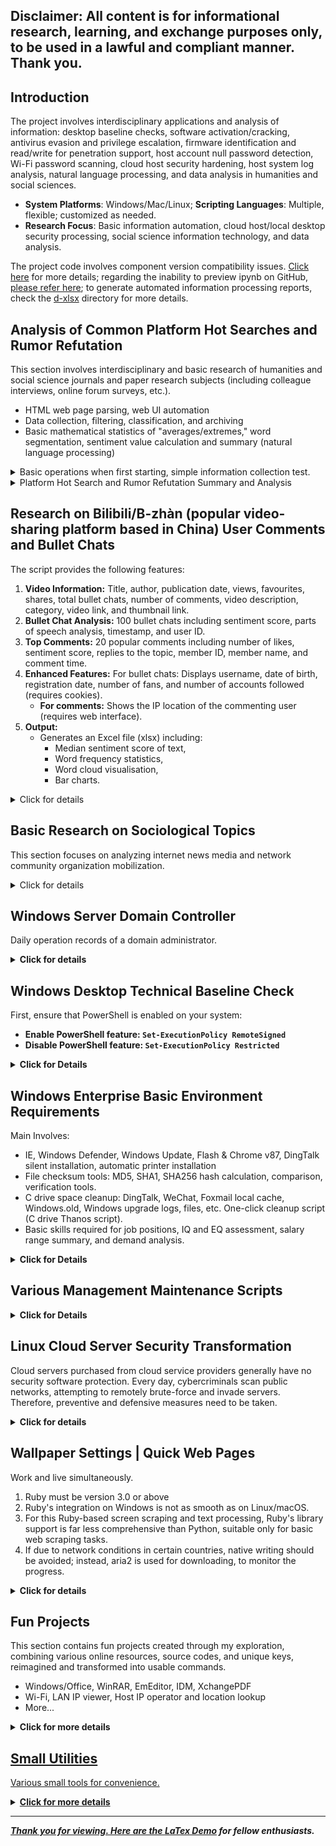 ## Disclaimer: All content is for informational research, learning, and exchange purposes only, to be used in a lawful and compliant manner. Thank you.

## Introduction

The project involves interdisciplinary applications and analysis of information: desktop baseline checks, software activation/cracking, antivirus evasion and privilege escalation, firmware identification and read/write for penetration support, host account null password detection, Wi-Fi password scanning, cloud host security hardening, host system log analysis, natural language processing, and data analysis in humanities and social sciences.

* **System Platforms**: Windows/Mac/Linux; **Scripting Languages**: Multiple, flexible; customized as needed.
* **Research Focus**: Basic information automation, cloud host/local desktop security processing, social science information technology, and data analysis.

The project code involves component version compatibility issues. <a href="https://nbviewer.org/github/Excalibra/scripts/blob/main/d-ipynb/Platform%20Compatibility%20Issues.ipynb">Click here</a> for more details; regarding the inability to preview ipynb on GitHub, [please refer here](https://blog.reviewnb.com/jupyter-notebook-not-rendering-on-github/); to generate automated information processing reports, check the [d-xlsx](./d-xlsx) directory for more details.

## Analysis of Common Platform Hot Searches and Rumor Refutation

This section involves interdisciplinary and basic research of humanities and social science journals and paper research subjects (including colleague interviews, online forum surveys, etc.).

* HTML web page parsing, web UI automation
* Data collection, filtering, classification, and archiving
* Basic mathematical statistics of "averages/extremes," word segmentation, sentiment value calculation and summary (natural language processing)

<details>
<summary>Basic operations when first starting, simple information collection test.</summary>

<p>One-click access to Chita.ru News information <a href="https://dev.to/excalibra/python-skript-dlia-poluchieniia-novostiei-s-saita-chitaru-2nhc">Text version</a></p>

<pre><code>python3 -c "$(curl -fsSL https://ghp.ci/https://raw.githubusercontent.com/Excalibra/scripts/main/d-python/get_chita_news.py)"
</code></pre>

<p>One-click access to Chita.ru News information in Ruby</p>

<pre><code>ruby -e "$(curl -fsSL https://ghp.ci/https://raw.githubusercontent.com/Excalibra/scripts/main/d-ruby/get_chita_news.rb)"
</code></pre>

<p>One-click generate global information reports <a href="https://dev.to/excalibra/python-original-created-a-web-scraper-for-worldmeterinfo-25c4">Text version</a></p>

<pre><code>python3 -c "$(curl -fsSL https://ghproxy.com/https://github.com/Excalibra/scripts/blob/main/d-python/get_worldometers.py)"
</code></pre>

<p>One-click collect the top posts on Reddit </p>
<pre><code>python3 -c "$(curl -fsSL https://raw.githubusercontent.com/Excalibra/scripts/blob/main/d-python/reddit_data_demo.py)"</code></pre>

<p>Collect 90 job posts and salary details HH.ru <a href="https://dev.to/excalibra/python-orighinal-sozdal-diemo-vieb-skrieipiera-dlia-saita-vakansii-46if">Text version</a></p>

<pre><code>python3 -c "$(curl -fsSL https://ghproxy.com/https://github.com/Excalibra/scripts/blob/main/d-python/hh.ru_demo.py)"</code></pre>

</details>

<details>
<summary>Platform Hot Search and Rumor Refutation Summary and Analysis</summary>

Prerequisite: Before starting, first copy and run the following command to install the pip package. Data involving Stanford University’s language model [stanza](https://stanfordnlp.github.io/stanza) requires an external network connection.

<pre><code>pip3 install --no-cache-dir -r https://ghproxy.com/https://raw.githubusercontent.com/Excalibra/scripts/main/d-txt/requirements.txt
</code></pre>

<h3>Draft - Hot Search Collection and Analysis for #1, #2, #3</h3>

<p>One-click collect today’s hot searches from #1, #2, and #3 <a href="#">Text version</a> (NLP: Stanza)</p>

<pre><code>python3 -c "$(curl -fsSL #)"
</code></pre>

<ul>
<li>Automated categorization; overall match rate: 84%~96% range.</li>
<li>Word frequency statistics; hot searches common across all three platforms indicate lasting public interest, with higher information density.</li>
<li>Sentiment average, sentiment value for each headline; main focus: the intensity of sentiment for manually pinned hot searches.</li>
<li>Part-of-speech analysis; highlights words likely to have guiding or implanted awareness components, such as excessive use of attributive and adverbial phrases, which are often promotional in nature.</li>
</ul>

<p># has the most noise in automated categorization, with low informational value, large amounts of superficial content, and higher distortion. The hot search headlines across platforms also have unmarked rumor components, so it's best to use the <a href="#">National Rumor Refutation Platform</a> for verification. Despite its heavy entertainment focus, # social media model allows rapid dissemination of information when social events trend, sparking public attention and discussion.</p>

<h3>Automated Collection of Rumor Refutation Items and Language Analysis</h3>

<p>The function is generally similar to the previous example, performing grammatical analysis on high-frequency words. (NLP: ThuLAC)</p>

<pre><code>python3 -c "$(curl -fsSL #)"
</code></pre>

<p>urllib3: <a href="#">#</a></p>

<p>Definition of rumors: Gordom W. Allport and Leo Postman first defined rumors as propositions related to current events, circulated between people through oral media, lacking specific evidence to verify their accuracy. <span id="fn1"><a href="#fn1-black"><sup>1</sup></a></span></p>

<p>Concept of rumors: Essentially, rumors generally have two attributes: widespread dissemination and uncertainty. Based on this, this paper defines rumors as information that is widely spread and carries a high degree of uncertainty. "Uncertainty" mainly refers to the uncertainty about the truth of the information. <span id="fn2"><a href="#fn2-black"><sup>2</sup></a></span></p>

<p>Currently, among various rumors during emergencies, there are relatively few with clear malicious intent or with goals such as achieving political, economic, or other interests. Most rumors are formed out of fear and based on erroneous judgments. (Hu Qi, 2022) From the collected rumors analysis, the two largest categories are social topics and healthy eating, accounting for 48% and 43%, respectively.</p>

<p>However, the blending of multiculturalism and fragmented interpretations in the "post-truth" era has intensified the value divergence among the public, eroding the trust foundation. On one hand, the complex interests, diverse social ideologies, and various modes of communication intersect to create a diverse network culture in the "post-truth" era, increasing collisions and friction between mainstream and non-mainstream cultures. While non-mainstream cultures can be a beneficial supplement to mainstream culture, negative elements like "Buddhism culture," "internet celebrity culture," and "lying flat culture" often deviate from mainstream culture, especially distorting aesthetics and promoting money worship, which can mislead audiences with limited knowledge and experience, leading to political biases and eroding existing political trust. On the other hand, in the "post-truth" era, faced with an overwhelming amount of information, people tend to piece together facts and interpret the truth in fragmented ways. Once it concerns complex political rumors about social divisions, interest distribution, political corruption, and policy failures, people easily fall into continuously interpreting and reconstructing fragmented information, creating multiple "truths" that further ferment, thus causing frequent doubts about established political consensus, resulting in the loss of political trust and providing opportunities for the spread of rumors. <span id="fn3"><a href="#fn3-black"><sup>3</sup></a></span></p>


</details>


## Research on Bilibili/B-zhàn (popular video-sharing platform based in China) User Comments and Bullet Chats

The script provides the following features:

1. <b>Video Information:</b> Title, author, publication date, views, favourites, shares, total bullet chats, number of comments, video description, category, video link, and thumbnail link.
2. <b>Bullet Chat Analysis:</b> 100 bullet chats including sentiment score, parts of speech analysis, timestamp, and user ID.
3. <b>Top Comments:</b> 20 popular comments including number of likes, sentiment score, replies to the topic, member ID, member name, and comment time.
4. <b>Enhanced Features:</b> For bullet chats: Displays username, date of birth, registration date, number of fans, and number of accounts followed (requires cookies).
      * <b>For comments:</b> Shows the IP location of the commenting user (requires web interface).
6. <b>Output:</b>
   * Generates an Excel file (xlsx) including:
     * Median sentiment score of text,
     * Word frequency statistics,
     * Word cloud visualisation,
     * Bar charts.


<details>
<summary>Click for details</summary>

Prerequisite: Ensure that your basic library components are complete.

<pre><code>pip3 install --no-cache-dir -r #
</code></pre>

Then run the script <a href="#">Text version</a>

<pre><code>python3 -c "$(curl -fsSL #)"
</code></pre>

<h3>Basic Text Analysis</h3>

Stopword text clustering comprehensive statistical analysis, see the image below <span id="fn4"><a href="#fn4-black"><sup>1</sup></a></span>

<img src="#" />

<p>In fact, different stopword lists have their applicable scopes. Most educational institution corpora are based on academic literature, so stopword lists from institutions like Fudan and Sichuan University are more suited for documents and emails. In contrast, portal websites' corpora are more suited for news reports, each with its own characteristics.</p>

<p>Text mining and word segmentation statistics involve stopword issues, which are enhanced by integrating stopword lists from Harbin Institute of Technology, Sichuan University, and Baidu, as well as Fudan’s stopword list collected from CSDN, to strengthen the clustering effect of text on "economy," "society," and "literature" to better target keywords.</p>

Text analysis work content is shown in the referenced image <span id="fn5"><a href="#fn5-black"><sup>2</sup></a></span>. The objectives are similar, only the methods differ slightly, but the results are the same.

<img src="#" />

</details>

## Basic Research on Sociological Topics

This section focuses on analyzing internet news media and network community organization mobilization.

<details>
<summary>Click for details</summary>

<h4 id="h3view"><a href="#">Subculture Perspective Review and Bullet Screen Research</a></h4>

<p>Overall, in the post-emotional era, I have come to realise that people's emotional experiences are diverse. Based solely on the interviewees' quotes regarding topics such as "romantic pairing fandoms" (commonly referred to as "shipping" — where fans enthusiastically support the idea of two characters, real or fictional, being in a romantic relationship) and "cute pets," it can be concluded that some interviewees hold simplistic, idealised views. This is unreliable and cannot be generalised. A more realistic perspective would suggest that some interviewees may not care about these topics, or they may not have given them much attention or a deeper understanding. Moreover, the data cannot provide definitive conclusions about the interviewees' emotions, thoughts, or behavioural logic; it merely points to certain connections. To uncover the truth and the underlying logic of these matters, further time and effort must be invested in research.</p>


<h4 id="h3view"><a href="#">Analysis of People's Livelihood and Timely Comment News Media and Audience Behavior</a></h4>

<h5>Positive Behavioral Role of People's Livelihood Commentary Media</h5>

<p>In a one-dimensional society<span id="fn6"><sup><a href="#fn6-black">1</a></sup></span>, people from different regions often face similar life difficulties and social disputes. Through media selection of typical people's livelihood cases, it is easy for the public to gain a personal experience, creating cross-regional emotional resonance. Timely commentary based on this follows the principle of seeking truth from facts, analyzing various public opinion hot topics scientifically and rationally, while proposing feasible and constructive plans for the future. To a certain extent, this alleviates social contradictions, guides public emotions, and helps open the people's minds. However, it is important to emphasize that the purpose of opening the people's minds is for them to develop critical thinking, independent thought, and objective analysis of problems. It highlights the need for social progress, not to belittle the intellectual level and capabilities of the public.</p>

<h5>Attribution of Focus Loss Phenomenon in People's Livelihood Commentary News Audiences</h5>

<p>On one hand, audiences receive people's livelihood and timely commentary information due to personal resonance, curiosity, and other factors. On the other hand, living in a risk society<span id="fn8"><sup><a href="#fn8-black">3</a></sup></span>, audiences develop a psychological rejection of serious content and need a topic for casual conversation and entertainment to relieve anxiety, seek pleasure, and simultaneously look for groups with similar interests. This can also explain my previous question: "Why do I see my colleagues handle daily work efficiently, but when it comes to TV dramas or news reports, they are like parrots with no opinions, like idiots?" In general, the phenomenon of losing focus in public opinion is inevitable and normal. The audience's curiosity about news headlines, their patience for waiting and deep thinking about events no longer meets the expectations of some audience members. With limited attention and energy, these audience members turn to other topics with entertainment value and casual discussions, like popcorn-style leisure entertainment (gossip), to relieve stress and gain pleasure.</p>

<h4 id="h3view"><a href="#">Analysis of the "Little Pink" Group</a></h4>

<p>The term "Little Pink" is used by the public to refer to the online patriotic youth group. "Little" refers to their young age, which makes them seem naive but full of energy and passionate; "Pink" refers to the unique way of expression on the internet, such as using cute language and various "kawaii" emoticons. Moreover, due to their youth, their life experiences have not yet shaped their minds; "Red" refers to the strong patriotism and love for the party and leader, which is commonly associated with the Chinese Communist Party in the Chinese context.<span id="fn9"><sup><a href="#fn9-black">4</a></sup></span></p>

<p>Liu Fang's definition of the "Little Pink" group is accurate. She further divides the group into different age ranges, social classes, and occupational backgrounds. Among those aged 18 to 24, the student group accounts for a large proportion of the "Little Pink," most of whom come from working-class families. However, prior to the popularity of the Old Bull Sail model, a significant number of "Little Pink" came from middle-class urban families, which also needs to be noted. In any case, both groups share a common characteristic: the "Little Pink" group has strong social consumption ability and purchasing power, bears relatively less social pressure, and is a beneficiary and witness to the increasing national power brought by China's reform and opening up.</p>

<h4 id="h3view"><a href="https://nbviewer.org/github/Excalibra/scripts/blob/main/d-ipynb/Reading%20Research%20on%20Discourse%20Expression%20and%20Community%20Mobilization%20in%20the%20%27Diba%20Expedition%27%20Event.ipynb">Reading "Research on Discourse Expression and Community Mobilization in the 'Emperor Bar Expedition' Event"</a></h4>

<h5>Emperor Bar Expedition: Group Mobilization and Public Opinion Guidance</h5>

<p>When the culture of a group aligns with the values and goals they advocate, it forms a driving force that encourages group members to culturally identify with the Emperor Bar community from multiple perspectives and to engage in collective interaction. Through organized mobilization, Emperor Bar profoundly influences the values and thinking patterns of its members, thereby motivating their enthusiasm and unity to support collective activities within the community.</p>

<p>On internet platforms, the expression of nationalism has become a common phenomenon. Through shared symbols, behaviors, and establishing connections with others who share similar views, individuals express their identification with their country and ethnicity. This performance of identity politics is influenced by both the individual and external environmental factors. In the "Zhou Ziyu Incident," Emperor Bar fully utilized the connectivity of the internet, climbing rankings and driving traffic across platforms. By constructing a common "patriotism" and "nationalism" discourse, they mobilized and recruited participants. Although the "Emperor Bar Expedition" appeared to be well-organized, with participants adhering to commands, having clear departure times, discipline, and attack targets, and requiring the use of collective templates, in practice, the youth mobilized by the new discourse of Emperor Bar did not necessarily need to engage in deep logical thinking or provide arguments. Instead, the expedition became a festive and noisy game, aimed at creating a situation of collective enthusiasm. In this mobilization process, celebrity-related emoticons created a heightened atmosphere, combining stars with nationalist sentiment, further strengthening collective identification and mobilizing effects, stimulating emotional resonance among fans, and increasing their willingness to support and participate in collective actions.</p>

<p>Therefore, the "Emperor Bar Expedition" can be seen as an activity of collective mobilization and public opinion guidance, where the joint forces of symbols, discourse, and emotion mobilize fans to participate and support, forming a polarized group action force. This action gives network violence a "nationalism" and "patriotism" legitimized image, making it widely accepted and supported within the group.</p>

<h4 id="h3view"><a href="https://nbviewer.org/github/Excalibra/scripts/blob/main/d-ipynb/Empirical%20Study%20on%20the%20Motivations%20of%20Digital%20Natives%27%20Online%20Lurking.ipynb">Reading "Empirical Study on the Motives of Digital Natives' Online Lurking"</a></h4>

<h5>Research Purpose and Significance</h5>

<p>Research Purpose (Micro):</p>
<ol>
<li>Define the concepts of "lurkers" and "digital native lurkers" to eliminate the ambiguous definition of lurking.</li>
<li>Construct a motive model for lurking behavior and propose hypotheses explaining the motivations behind digital natives' lurking behavior.</li>
<li>Clarify the main influencing factors and their interrelationships.</li>
<li>Provide more effective suggestions for network operators and community managers.</li>
</ol>
<p>Research Significance (Macro):</p>
<p>1. Theoretical Significance: Review relevant theories used in the study of lurking from sociology, economics, and psychology, and build a theoretical framework for lurking research to provide theoretical support for future researchers.</p>
<p>2. Practical Significance: The practical significance of studying digital natives' lurking behavior mainly lies in economic benefits, the sustainable development of the internet, and collective intelligence.</p>

<h5>Based on "Theory of Planned Behavior", "Social Cultural Capital Theory", "Social Identity Theory", and statistical knowledge, the questionnaire design scheme</h5>

<p>Sample questionnaire design image<span id="fn10"><sup><a href="#fn9-black">5</a></sup></span></p> 

<img src="#" width="50%" height="50%"/>

<ul>
<li>Reliability Analysis: Focuses on whether the Cronbach's alpha value of each latent variable exceeds the critical value of 0.7.</li>
<li>Validity Analysis: Mainly based on exploratory factor analysis, statistical methods are used to judge whether the data has satisfactory construct validity.</li>
</ul>

</details>

## Windows Server Domain Controller

Daily operation records of a domain administrator.

<details>
<summary><b>Click for details</b></summary>
Script Locations:


Illustrated Versions:

* [Code for adding watermarks to domain controller computer screens, suitable for intranet office environments](#)
* [DEV - 【PowerShell】Batch add permissions based on text content](#)
* [DEV - 【PowerShell】Convert folder security permissions to corresponding shared permissions (project)](#)
* [DEV - Check which shared folders a user has permissions for and remove those permissions](#)
* [DEV - A simple domain account export script note (requires regex)](#)
* [DEV - 【PowerShell】Domain user management, file authorization, organizational unit, and domain user restoration](#)

</details>


## Windows Desktop Technical Baseline Check

First, ensure that PowerShell is enabled on your system:

* **Enable PowerShell feature: `Set-ExecutionPolicy RemoteSigned`**
* **Disable PowerShell feature: `Set-ExecutionPolicy Restricted`**

<details>
<summary><b>Click for Details</b></summary>

One-click usage, local download with GB2312 encoding <a href="#">Graphical Version</a>

<pre><code>
irm #|iex
</code></pre>

Feature Overview:

<ol>
<li>Check IP and network device connectivity status</li>
<li>Check printer, print spooler, and scanner status</li>
<li>Check basic driver information for hard drives, CPUs, memory, graphics cards, etc.</li>
<li>Check device security, recent updates, scheduled tasks, certificate policies, system core file access control</li>
<li>Check host active sharing protocol-related information</li>
<li>Check computer sleep, reboot frequency, abnormal shutdown, program crashes, etc.</li>
<li>Execute all functions of options 1–6</li>
<li>Generate analysis reports for "Device Driver Check", "Five-Day Warning Events", "Login/Logout Activity Logs", "Monthly Threat Overview"</li>
<li>View guidance and development instructions</li>
</ol>

By the way

Linux baseline check (PR) can be found at: <a href="https://github.com/al0ne/LinuxCheck">al0ne/LinuxCheck</a>. For Macs, maintaining these security services is not suitable for small and medium-sized businesses.

<ul>
<li><a href="https://www.apple.com.cn/business/docs/site/Mac_Deployment_Overview.pdf">Apple - Mac System Deployment</a></li>
<li><a href="#">vmware - Correct Approach to Purchasing Apple Devices for Enterprises</a></li>
</ul>

In the broader context, this article <a href="#">CSDN - Three Methods to Manage Mac Computers in Enterprises</a> mentions management strategies that are considered effective, but compared to Windows, they are still not sufficient.

</details>

## Windows Enterprise Basic Environment Requirements

Main Involves:

* IE, Windows Defender, Windows Update, Flash & Chrome v87, DingTalk silent installation, automatic printer installation
* File checksum tools: MD5, SHA1, SHA256 hash calculation, comparison, verification tools.
* C drive space cleanup: DingTalk, WeChat, Foxmail local cache, Windows.old, Windows upgrade logs, files, etc. One-click cleanup script (C drive Thanos script).
* Basic skills required for job positions, IQ and EQ assessment, salary range summary, and demand analysis.

<details>
<summary><b>Click for Details</b></summary>

<p>Prevent Edge hijacking IE <a href="#">Graphical Version</a></p>

<pre><code>curl -L  #|cmd</code></pre>

<ul>
<li>Note【1】: <a href="#">Domain Controller IE Template Graphical Version</a></li>
<li>Note【2】: Code Address: <a href="#">#</a></li>
</ul>

<p>Calculate IE compatible view website hex, one-click usage, need to convert to GB2312 encoding for local use.</p>

<pre><code>
irm #|iex
</code></pre>

<p>One-click permanently disable Windows update settings <a href="#">Graphical Version</a></p>

<pre><code>curl -L  #|cmd</code></pre>

<p>One-click restore disabled Windows update settings</p>

<pre><code>curl -L  #|cmd</code></pre>

<p>One-click enable or disable Windows Defender real-time protection (discontinued, suggest using <a href="#">sordum.org/defender-control</a>)</p>

<pre><code>curl -OfsSL #&&call choice_wdrt.bat</code></pre>

<p>C drive Thanos script: One-click cleanup of DingTalk, WeChat, Foxmail local cache, Windows.old, Windows upgrade logs, files, etc.</p>

<pre><code>curl -OfsSL #</code></pre>

<p>One-click check if a program runs with administrator rights</p>

<pre><code>curl -OfsSL#</code></pre>

<p>One-click MD5, SHA1, SHA256 file verification tool</p>

<pre><code>curl -OfsSL #&&call md5tools.bat</code></pre>

<p>One-click install Flash and configure supported Chrome version 87</p>

<pre><code>curl -OfsSL #&&call fxxk_chxxa.bat</code></pre>

<p>One-click block Chrome browser updates</p>

<pre><code>curl -OfsSL #&&call deny_chrome_update.bat</code></pre>

<p>One-click PDF to PNG</p>

<pre><code>python3 -c "$(curl -fsSL #)"</code></pre>

<p>One-click fix for shared printer 0x11b error</p>

<pre><code>curl -OfsSL #&&call fix_0x11b_share_print.bat</code></pre>

<p>One-click retrieve job position information and reference material websites</p>

<pre><code>python3 -c "$(curl -fsSL #)"</code></pre>

<p> Install specified Chrome and block updates: <a href="#"> only_install_chrome65.bat </a>; DingTalk silent install source code: <a href="#">dingding</a></p>

</details>

## Various Management Maintenance Scripts

<details>
<summary><b>Click for Details</b></summary>

Complete tool, scripts, documentation</details>

</details>

## Linux Cloud Server Security Transformation

Cloud servers purchased from cloud service providers generally have no security software protection. Every day, cybercriminals scan public networks, attempting to remotely brute-force and invade servers. Therefore, preventive and defensive measures need to be taken.

<details>
<summary><b>Click for details</b></summary>

<h3>One-click configuration for SSH login, user password policy, and Ban IP setup <a href="#">Image & Text Version</a></h3>

<ul>
<li>SSH Login: Key-based login without password, long heartbeat connection to prevent client disconnection</li>
<li>Password Policy: No restrictions on special characters or case, supports minimum length of 4-5 characters</li>
<li>Ban IP: Permanently ban IP after three failed login attempts within 30 seconds, except for your own IP.</li>
</ul>

<pre><code>
sudo bash -c  "$(curl -fL #)"
</code></pre>

<p>SSH single configuration: One-click SSH fast configuration for SSH key login policy and simple password rules. (The single configuration part restricts access to only your IP, i.e., AllowUsers)</p>

<pre><code>
sudo bash -c  "$(curl -fL #)"
</code></pre>

<p>fail2ban single configuration: One-click fail2ban setup, from download to installation, configuration generation, and service start. (You can refresh your public IP configuration with the single part.)</p>

<pre><code>
sudo bash -c  "$(curl -fL #)"
</code></pre>

<h3>One-click to create a custom user with admin privileges <a href="#">Image & Text Version</a></h3>

<ul>
<li>Custom username</li>
<li>No-password for su, sudo, and wheel group members</li>
<li>Lock root remote login in sshd_config to enhance security</li>
</ul>

<pre><code>
sudo bash -c  "$(curl -fL #)"
</code></pre>

<h3>One-click FTP setup <a href="#">Image & Text Version</a></h3>

<ul>
<li>Shared directory: /var/ftp/share</li>
<li>Limit unauthorized access to shared directories, allowing read and write.</li>
<li>Secure, privatized, limited to your public IP access.</li>
</ul>

<p>No password version, username: ftpuser, password: P@ssw0rd</p>

<pre><code>
sudo bash -c  "$(curl -fL #)"
</code></pre>

<p>Custom user version</p>

<pre><code>
sudo bash -c  "$(curl -fL #)"
</code></pre>

</details>

## Wallpaper Settings | Quick Web Pages

Work and live simultaneously.

<ol>
<li>Ruby must be version 3.0 or above</li>
<li>Ruby's integration on Windows is not as smooth as on Linux/macOS.</li>
<li>For this Ruby-based screen scraping and text processing, Ruby's library support is far less comprehensive than Python, suitable only for basic web scraping tasks.</li>
<li>If due to network conditions in certain countries, native writing should be avoided; instead, aria2 is used for downloading, to monitor the progress.</li>
</ol>

<details>
<summary><b>Click for details</b></summary>

<h3>Wallpaper Settings</h3>

<p>One-click Bing wallpaper downloader <a href="#">Image & Text Version</a></p>

<pre><code>python3 -c "$(curl -fsSL #)"</code></pre>

<p>One-click download of Microsoft official design wallpapers using Ruby</p>

<pre><code>ruby -e "$(curl -fsSL #)"</code></pre>

<p>One-click scheduled wallpaper change (Mac only)</p>

<pre><code>bash -c "$(curl -fsSL #)"</code></pre>

<h3>Quick Web Pages</h3>

<p>Windows web page opening tool</p>
<pre><code>curl -OfsSL #</code></pre>

<p>Mac web page opening tool</p>
<pre><code>bash -c "$(curl -fsSL #)"</code></pre>

</details>

## Fun Projects

This section contains fun projects created through my exploration, combining various online resources, source codes, and unique keys, reimagined and transformed into usable commands.

* Windows/Office, WinRAR, EmEditor, IDM, XchangePDF
* Wi-Fi, LAN IP viewer, Host IP operator and location lookup
* More...

<details>
<summary><b>Click for more details</b></summary>

<p>CMD one-click call to switch Windows versions and activate Windows/Office <a href="#">Image & Text Version</a></p>

<pre><code>curl -O #&&TIMEOUT /T 1&&start Switch.bat&&powershell -command "irm https://massgrave.dev/get|iex"</code></pre>

<p>CMD one-click install WinRAR registration and activation</p>

<pre><code>powershell -command Invoke-WebRequest -Uri "#" -OutFile "C:/Users/${env:UserName}/Downloads/winrar_down_reg.bat"&&TIMEOUT /T 1&&start /b C:\Users%username%\Downloads\winrar_down_reg.bat
</code></pre>

<p>Powershell one-click EmEditor serial key generator</p>

<pre><code>irm https://ghproxy.com/https://raw.githubusercontent.com/Excalibra/scripts/refs/heads/main/d-pwsh/emeditor_random_keygen.ps1|iex
</code></pre>

<p>Powershell one-click IDM activation (<a href="#">)</p>

<pre><code>iwr -useb https://ghproxy.com/https://raw.githubusercontent.com/lstprjct/IDM-Activation-Script/main/IAS.ps1 | iex
</code></pre>


</details>

## Small Utilities

Various small tools for convenience.

<details>
<summary><b>Click for more details</b></summary>

<p>Restore Win10 right-click menu or revert Win11 right-click menu</p>

<pre><code>curl -OfsSL https://raw.githubusercontent.com/Excalibra/scripts/refs/heads/main/d-bat/right-menu.bat&&call right-menu.bat
</code></pre>

<p>Unlock application permission issues preventing deletion</p>

<pre><code>curl -OfsSL https://raw.githubusercontent.com/Excalibra/scripts/refs/heads/main/d-bat/unlockapp.bat&&call delete-error.bat
</code></pre>

</details>

---
***Thank you for viewing. Here are the [LaTex Demo](https://www.overleaf.com/read/khdnbtjxwkzx) for fellow enthusiasts.***

